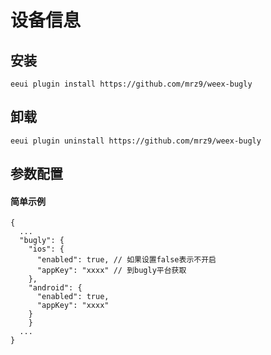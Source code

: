 <!--
 * @Author: Dayao
 * @Date: 2020-03-04 11:16:14
 * @LastEditTime: 2020-03-04 11:19:50
 * @Description: 
 -->
# 设备信息

## 安装

```shell script
eeui plugin install https://github.com/mrz9/weex-bugly
```

## 卸载

```shell script
eeui plugin uninstall https://github.com/mrz9/weex-bugly
```

## 参数配置


#### 简单示例

```
{
  ...
  "bugly": {
    "ios": {
      "enabled": true, // 如果设置false表示不开启
      "appKey": "xxxx" // 到bugly平台获取
    },
    "android": {
      "enabled": true,
      "appKey": "xxxx"
    }
	}
  ...
}
```